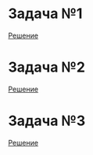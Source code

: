 # Задача №1
[Решение](hw_1/Program.cs)

# Задача №2
[Решение](hw_2/Program.cs)

# Задача №3
[Решение](hw_3/Program.cs)